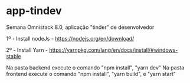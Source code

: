 # app-tindev
Semana Omnistack 8.0, aplicação "tinder" de desenvolvedor

1º - Install nodeJs - https://nodejs.org/en/download/

2º - Install Yarn - https://yarnpkg.com/lang/en/docs/install/#windows-stable

Na pasta backend execute o comando "npm install", "yarn dev"
Na pasta frontend execute o comando "npm install", "yarn build", e "yarn start"


